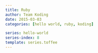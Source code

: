 ```yaml
---
title: Ruby
author: Team Koding
date: 2015-03-03
categories: [hello world, ruby, koding]

series: hello-world
series-index: 8
template: series.toffee
---
```

